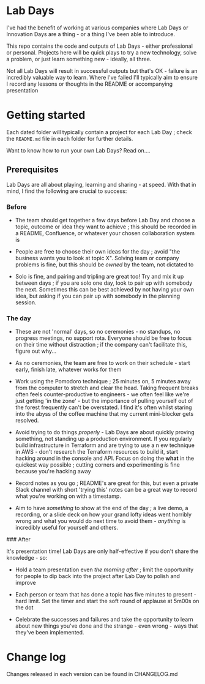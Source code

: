 # Lab Days

I've had the benefit of working at various companies where Lab Days or Innovation Days are a thing - or a thing I've been able to introduce.

This repo contains the code and outputs of Lab Days - either professional or personal. Projects here will be quick plays to try a new technology, solve a problem, or just learn something new - ideally, all three.

Not all Lab Days will result in successful outputs but that's OK - failure is an incredibly valuable way to learn. Where I've failed I'll typically aim to ensure I record any lessons or thoughts in the README or accompanying presentation

# Getting started

Each dated folder will typically contain a project for each Lab Day ; check the `README.md` file in each folder for further details.

Want to know how to run your own Lab Days? Read on....

## Prerequisites

Lab Days are all about playing, learning and sharing - at speed. With that in mind, I find the following are crucial to success:


### Before

* The team should get together a few days before Lab Day and choose a topic, outcome or idea they want to achieve ; this should be recorded in a README, Confluence, or whatever your chosen collaboration system is

* People are free to choose their own ideas for the day ; avoid "the business wants you to look at topic X". Solving team or company problems is fine, but this should be _owned_ by the team, not dictated to	
* Solo is fine, and pairing and tripling are great too! Try and mix it up between days ; if you are solo one day, look to pair up with somebody the next. Sometimes this can be best achieved by not having your own idea, but asking if you can pair up with somebody in the planning session. 

### The day

* These are not 'normal' days, so no ceremonies - no standups, no progress meetings, no support rota. Everyone should be free to focus on their time without distraction ; if the company can't facilitate this, figure out why...

* As no ceremonies, the team are free to work on their schedule - start early, finish late, whatever works for them

* Work using the Pomodoro technique ; 25 minutes on, 5 minutes away from the computer to stretch and clear the head. Taking frequent breaks often feels counter-productive to engineers - we often feel like we're just getting 'in the zone' - but the importance of pulling yourself out of the forest frequently can't be overstated. I find it's often whilst staring into the abyss of the coffee machine that my current mini-blocker gets resolved.

* Avoid trying to do things _properly_ - Lab Days are about quickly proving something, not standing up a production environment. If you regularly build infrastructure in Terraform and are trying to use a n ew technique in AWS - don't research the Terraform resources to build it, start hacking around in the console and API. Focus on doing the **what** in the quickest way possible ; cutting corners and experimenting is fine because you're hacking away

* Record notes as you go ; README's are great for this, but even a private Slack channel with short 'trying this' notes can be a great way to record what you're working on with a timestamp.

* Aim to have _something_ to show at the end of the day ; a live demo, a recording, or a slide deck on how your grand lofty ideas went horribly wrong and what you would do next time to avoid them - _anything_ is incredibly useful for yourself and others.


### After

It's presentation time! Lab Days are only half-effective if you don't share the knowledge - so:

* Hold a team presentation even _the morning after_ ; limit the opportunity for people to dip back into the project after Lab Day to polish and improve

* Each person or team that has done a topic has five minutes to present - hard limit. Set the timer and start the soft round of applause at 5m00s on the dot

* Celebrate the successes and failures and take the opportunity to learn about new things you've done and the strange - even wrong - ways that they've been implemented. 


# Change log

Changes released in each version can be found in CHANGELOG.md



